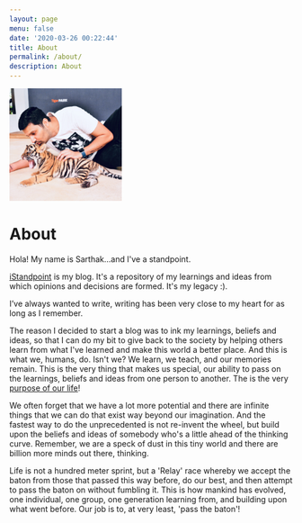```yaml
---
layout: page
menu: false
date: '2020-03-26 00:22:44'
title: About
permalink: /about/
description: About
---
```

<img class="img-rounded" src="/assets/images/6.JPG" alt="Sarthak Garg" width="200">

# About

Hola! My name is Sarthak...and I've a standpoint. 

[iStandpoint](https://sarthakgarg.com) is my blog. It's a repository of my learnings and ideas from which opinions and decisions are formed. It's my legacy :).

I’ve always wanted to write, writing has been very close to my heart for as long as I remember. 

The reason I decided to start a blog was to ink my learnings, beliefs and ideas, so that I can do my bit to give back to the society by helping others learn from what I've learned and make this world a better place. And this is what we, humans, do. Isn't we? We learn, we teach, and our memories remain. This is the very thing that makes us special, our ability to pass on the learnings, beliefs and ideas from one person to another. The is the very [purpose of our life](https://sarthakgarg.com/the-purpose-of-life/)!

We often forget that we have a lot more potential and there are infinite things that we can do that exist way beyond our imagination. And the fastest way to do the unprecedented is not re-invent the wheel, but build upon the beliefs and ideas of somebody who's a little ahead of the thinking curve. Remember, we are a speck of dust in this tiny world and there are billion more minds out there, thinking. 

Life is not a hundred meter sprint, but a 'Relay' race whereby we accept the baton from those that passed this way before, do our best, and then attempt to pass the baton on without fumbling it. This is how mankind has evolved, one individual, one group, one generation learning from, and building upon what went before. Our job is to, at very least, 'pass the baton'!

